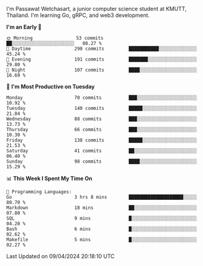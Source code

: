 
I'm Passawat Wetchasart, a junior computer science student at KMUTT, Thailand. I'm learning Go, gRPC, and web3 development.



<!--START_SECTION:waka-->
**I'm an Early 🐤** 

```text
🌞 Morning                53 commits          ██░░░░░░░░░░░░░░░░░░░░░░░   08.27 % 
🌆 Daytime                290 commits         ███████████░░░░░░░░░░░░░░   45.24 % 
🌃 Evening                191 commits         ███████░░░░░░░░░░░░░░░░░░   29.80 % 
🌙 Night                  107 commits         ████░░░░░░░░░░░░░░░░░░░░░   16.69 % 
```
📅 **I'm Most Productive on Tuesday** 

```text
Monday                   70 commits          ███░░░░░░░░░░░░░░░░░░░░░░   10.92 % 
Tuesday                  140 commits         █████░░░░░░░░░░░░░░░░░░░░   21.84 % 
Wednesday                88 commits          ███░░░░░░░░░░░░░░░░░░░░░░   13.73 % 
Thursday                 66 commits          ███░░░░░░░░░░░░░░░░░░░░░░   10.30 % 
Friday                   138 commits         █████░░░░░░░░░░░░░░░░░░░░   21.53 % 
Saturday                 41 commits          ██░░░░░░░░░░░░░░░░░░░░░░░   06.40 % 
Sunday                   98 commits          ████░░░░░░░░░░░░░░░░░░░░░   15.29 % 
```


📊 **This Week I Spent My Time On** 

```text
💬 Programming Languages: 
Go                       3 hrs 8 mins        ████████████████████░░░░░   80.70 % 
Markdown                 18 mins             ██░░░░░░░░░░░░░░░░░░░░░░░   07.80 % 
SQL                      9 mins              █░░░░░░░░░░░░░░░░░░░░░░░░   04.20 % 
Bash                     6 mins              █░░░░░░░░░░░░░░░░░░░░░░░░   02.62 % 
Makefile                 5 mins              █░░░░░░░░░░░░░░░░░░░░░░░░   02.27 % 
```


 Last Updated on 09/04/2024 20:18:10 UTC
<!--END_SECTION:waka-->

<!--
**markpassawat/markpassawat** is a ✨ _special_ ✨ repository because its `README.md` (this file) appears on your GitHub profile.

Here are some ideas to get you started:

- 🔭 I’m currently working on ...
- 🌱 I’m currently learning ...
- 👯 I’m looking to collaborate on ...
- 🤔 I’m looking for help with ...
- 💬 Ask me about ...
- 📫 How to reach me: ...
- 😄 Pronouns: He/Him
- ⚡ Fun fact: ...
-->
